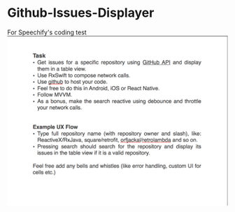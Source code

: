 # Github-Issues-Displayer
For Speechify's coding test
![alt text](https://github.com/danielchangsoojones/Github-Issues-Displayer/blob/master/Github-Issues-Displayer/Screen%20Shot%202017-12-01%20at%2010.06.30%20AM.png)

